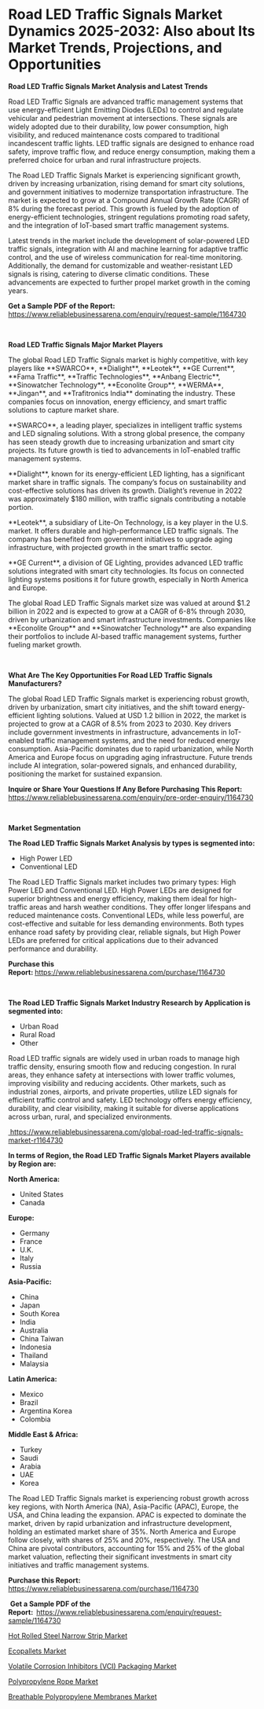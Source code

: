 <p><h1>Road LED Traffic Signals Market Dynamics 2025-2032: Also about Its Market Trends, Projections, and Opportunities</h1></p><p><strong>Road LED Traffic Signals Market Analysis and Latest Trends</strong></p>
<p><p>Road LED Traffic Signals are advanced traffic management systems that use energy-efficient Light Emitting Diodes (LEDs) to control and regulate vehicular and pedestrian movement at intersections. These signals are widely adopted due to their durability, low power consumption, high visibility, and reduced maintenance costs compared to traditional incandescent traffic lights. LED traffic signals are designed to enhance road safety, improve traffic flow, and reduce energy consumption, making them a preferred choice for urban and rural infrastructure projects.</p><p>The Road LED Traffic Signals Market is experiencing significant growth, driven by increasing urbanization, rising demand for smart city solutions, and government initiatives to modernize transportation infrastructure. The market is expected to grow at a Compound Annual Growth Rate (CAGR) of 8% during the forecast period. This growth is fueled by the adoption of energy-efficient technologies, stringent regulations promoting road safety, and the integration of IoT-based smart traffic management systems.</p><p>Latest trends in the market include the development of solar-powered LED traffic signals, integration with AI and machine learning for adaptive traffic control, and the use of wireless communication for real-time monitoring. Additionally, the demand for customizable and weather-resistant LED signals is rising, catering to diverse climatic conditions. These advancements are expected to further propel market growth in the coming years.</p></p>
<p><strong>Get a Sample PDF of the Report:&nbsp;</strong> <a href="https://www.reliablebusinessarena.com/enquiry/request-sample/1164730?utm_campaign=1948&utm_medium=2&utm_source=Github&utm_content=ia&utm_term=23012025&utm_id=road-led-traffic-signals">https://www.reliablebusinessarena.com/enquiry/request-sample/1164730</a></p>
<p>&nbsp;</p>
<p><strong>Road LED Traffic Signals Major Market Players</strong></p>
<p><p>The global Road LED Traffic Signals market is highly competitive, with key players like **SWARCO**, **Dialight**, **Leotek**, **GE Current**, **Fama Traffic**, **Traffic Technologies**, **Anbang Electric**, **Sinowatcher Technology**, **Econolite Group**, **WERMA**, **Jingan**, and **Trafitronics India** dominating the industry. These companies focus on innovation, energy efficiency, and smart traffic solutions to capture market share.</p><p>**SWARCO**, a leading player, specializes in intelligent traffic systems and LED signaling solutions. With a strong global presence, the company has seen steady growth due to increasing urbanization and smart city projects. Its future growth is tied to advancements in IoT-enabled traffic management systems.</p><p>**Dialight**, known for its energy-efficient LED lighting, has a significant market share in traffic signals. The company’s focus on sustainability and cost-effective solutions has driven its growth. Dialight’s revenue in 2022 was approximately $180 million, with traffic signals contributing a notable portion.</p><p>**Leotek**, a subsidiary of Lite-On Technology, is a key player in the U.S. market. It offers durable and high-performance LED traffic signals. The company has benefited from government initiatives to upgrade aging infrastructure, with projected growth in the smart traffic sector.</p><p>**GE Current**, a division of GE Lighting, provides advanced LED traffic solutions integrated with smart city technologies. Its focus on connected lighting systems positions it for future growth, especially in North America and Europe.</p><p>The global Road LED Traffic Signals market size was valued at around $1.2 billion in 2022 and is expected to grow at a CAGR of 6-8% through 2030, driven by urbanization and smart infrastructure investments. Companies like **Econolite Group** and **Sinowatcher Technology** are also expanding their portfolios to include AI-based traffic management systems, further fueling market growth.</p></p>
<p>&nbsp;</p>
<p><strong>What Are The Key Opportunities For Road LED Traffic Signals Manufacturers?</strong></p>
<p><p>The global Road LED Traffic Signals market is experiencing robust growth, driven by urbanization, smart city initiatives, and the shift toward energy-efficient lighting solutions. Valued at USD 1.2 billion in 2022, the market is projected to grow at a CAGR of 8.5% from 2023 to 2030. Key drivers include government investments in infrastructure, advancements in IoT-enabled traffic management systems, and the need for reduced energy consumption. Asia-Pacific dominates due to rapid urbanization, while North America and Europe focus on upgrading aging infrastructure. Future trends include AI integration, solar-powered signals, and enhanced durability, positioning the market for sustained expansion.</p></p>
<p><strong>Inquire or Share Your Questions If Any Before Purchasing This Report:</strong> <a href="https://www.reliablebusinessarena.com/enquiry/pre-order-enquiry/1164730?utm_campaign=1948&utm_medium=2&utm_source=Github&utm_content=ia&utm_term=23012025&utm_id=road-led-traffic-signals">https://www.reliablebusinessarena.com/enquiry/pre-order-enquiry/1164730</a></p>
<p>&nbsp;</p>
<p><strong>Market Segmentation</strong></p>
<p><strong>The Road LED Traffic Signals Market Analysis by types is segmented into:</strong></p>
<p><ul><li>High Power LED</li><li>Conventional LED</li></ul></p>
<p><p>The Road LED Traffic Signals market includes two primary types: High Power LED and Conventional LED. High Power LEDs are designed for superior brightness and energy efficiency, making them ideal for high-traffic areas and harsh weather conditions. They offer longer lifespans and reduced maintenance costs. Conventional LEDs, while less powerful, are cost-effective and suitable for less demanding environments. Both types enhance road safety by providing clear, reliable signals, but High Power LEDs are preferred for critical applications due to their advanced performance and durability.</p></p>
<p><strong>Purchase this Report:&nbsp;</strong><a href="https://www.reliablebusinessarena.com/purchase/1164730?utm_campaign=1948&utm_medium=2&utm_source=Github&utm_content=ia&utm_term=23012025&utm_id=road-led-traffic-signals">https://www.reliablebusinessarena.com/purchase/1164730</a></p>
<p>&nbsp;</p>
<p><strong>The Road LED Traffic Signals Market Industry Research by Application is segmented into:</strong></p>
<p><ul><li>Urban Road</li><li>Rural Road</li><li>Other</li></ul></p>
<p><p>Road LED traffic signals are widely used in urban roads to manage high traffic density, ensuring smooth flow and reducing congestion. In rural areas, they enhance safety at intersections with lower traffic volumes, improving visibility and reducing accidents. Other markets, such as industrial zones, airports, and private properties, utilize LED signals for efficient traffic control and safety. LED technology offers energy efficiency, durability, and clear visibility, making it suitable for diverse applications across urban, rural, and specialized environments.</p></p>
<p><a href="https://www.reliablebusinessarena.com/global-road-led-traffic-signals-market-r1164730?utm_campaign=1948&utm_medium=2&utm_source=Github&utm_content=ia&utm_term=23012025&utm_id=road-led-traffic-signals">&nbsp;https://www.reliablebusinessarena.com/global-road-led-traffic-signals-market-r1164730</a></p>
<p><strong>In terms of Region, the Road LED Traffic Signals Market Players available by Region are:</strong></p>
<p>
    <p> <strong> North America: </strong>
        <ul>
            <li>United States</li>
            <li>Canada</li>
        </ul>
        </p> 
    <p> <strong> Europe: </strong>
        <ul>
            <li>Germany</li>
            <li>France</li>
            <li>U.K.</li>
            <li>Italy</li>
            <li>Russia</li>
        </ul>
        </p> 
    <p> <strong> Asia-Pacific: </strong>
        <ul>
            <li>China</li>
            <li>Japan</li>
            <li>South Korea</li>
            <li>India</li>
            <li>Australia</li>
            <li>China Taiwan</li>
            <li>Indonesia</li>
            <li>Thailand</li>
            <li>Malaysia</li>
        </ul>
        </p> 
    <p> <strong> Latin America: </strong>
        <ul>
            <li>Mexico</li>
            <li>Brazil</li>
            <li>Argentina Korea</li>
            <li>Colombia</li>
        </ul>
        </p> 
    <p> <strong> Middle East & Africa: </strong>
        <ul>
            <li>Turkey</li>
            <li>Saudi</li>
            <li>Arabia</li>
            <li>UAE</li>
            <li>Korea</li>
        </ul>
    </p>
    </p>
<p><p>The Road LED Traffic Signals market is experiencing robust growth across key regions, with North America (NA), Asia-Pacific (APAC), Europe, the USA, and China leading the expansion. APAC is expected to dominate the market, driven by rapid urbanization and infrastructure development, holding an estimated market share of 35%. North America and Europe follow closely, with shares of 25% and 20%, respectively. The USA and China are pivotal contributors, accounting for 15% and 25% of the global market valuation, reflecting their significant investments in smart city initiatives and traffic management systems.</p></p>
<p><strong>Purchase this Report: </strong><a href="https://www.reliablebusinessarena.com/purchase/1164730?utm_campaign=1948&utm_medium=2&utm_source=Github&utm_content=ia&utm_term=23012025&utm_id=road-led-traffic-signals">https://www.reliablebusinessarena.com/purchase/1164730</a></p>
<p>&nbsp;<strong>Get a Sample PDF of the Report:&nbsp;&nbsp;</strong><a href="https://www.reliablebusinessarena.com/enquiry/request-sample/1164730?utm_campaign=1948&utm_medium=2&utm_source=Github&utm_content=ia&utm_term=23012025&utm_id=road-led-traffic-signals">https://www.reliablebusinessarena.com/enquiry/request-sample/1164730</a></p>
<p><strong></strong></p>
<p><p><a href="https://www.linkedin.com/pulse/regional-segment-trends-hot-rolled-steel-narrow-strip-market-d1uoe?utm_campaign=1948&utm_medium=2&utm_source=Github&utm_content=ia&utm_term=23012025&utm_id=road-led-traffic-signals">Hot Rolled Steel Narrow Strip Market</a></p><p><a href="https://www.linkedin.com/pulse/ecopallets-industry-report-revenue-forecast-market-growth-b6k6f?utm_campaign=1948&utm_medium=2&utm_source=Github&utm_content=ia&utm_term=23012025&utm_id=road-led-traffic-signals">Ecopallets Market</a></p><p><a href="https://www.linkedin.com/pulse/understanding-134-cagrforecast-volatile-corrosion-inhibitors-2lvzf?utm_campaign=1948&utm_medium=2&utm_source=Github&utm_content=ia&utm_term=23012025&utm_id=road-led-traffic-signals">Volatile Corrosion Inhibitors (VCI) Packaging Market</a></p><p><a href="https://www.linkedin.com/pulse/polypropylene-rope-market-overview-products-services-124-inb4c?utm_campaign=1948&utm_medium=2&utm_source=Github&utm_content=ia&utm_term=23012025&utm_id=road-led-traffic-signals">Polypropylene Rope Market</a></p><p><a href="https://www.linkedin.com/pulse/foreign-opportunities-market-dynamics-breathable-polypropylene-bhvgc?utm_campaign=1948&utm_medium=2&utm_source=Github&utm_content=ia&utm_term=23012025&utm_id=road-led-traffic-signals">Breathable Polypropylene Membranes Market</a></p></p>